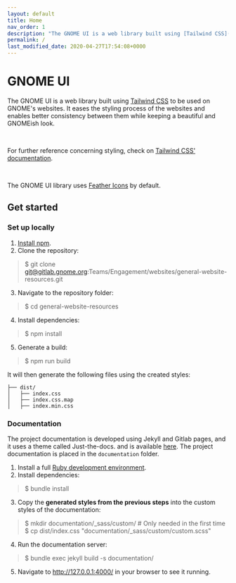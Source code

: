 ```yaml
---
layout: default
title: Home
nav_order: 1
description: "The GNOME UI is a web library built using [Tailwind CSS](https://tailwindcss.com/) to be used on GNOME's websites. It eases the styling process of the websites and enables better consistency between them, while maintaining a GNOMEish look."
permalink: /
last_modified_date: 2020-04-27T17:54:08+0000
---
```

# GNOME UI
The GNOME UI is a web library built using [Tailwind CSS](https://tailwindcss.com/) to be used on GNOME's websites. It eases the styling process of the websites and enables better consistency between them while keeping a beautiful and GNOMEish look.

<br>

For further reference concerning styling, check on [Tailwind CSS' documentation](https://tailwindcss.com/).

<br>

The GNOME UI library uses [Feather Icons](https://feathericons.com/) by default.

## Get started
### Set up locally

1. [Install npm](https://www.npmjs.com/get-npm).
2. Clone the repository:
> $ git clone git@gitlab.gnome.org:Teams/Engagement/websites/general-website-resources.git
3. Navigate to the repository folder:
> $ cd general-website-resources
4. Install dependencies:
> $ npm install
5. Generate a build:
> $ npm run build

It will then generate the following files using the created styles:
```
├── dist/
│   ├── index.css
│   ├── index.css.map
│   ├── index.min.css
```

### Documentation
The project documentation is developed using Jekyll and Gitlab pages, and it uses a theme called Just-the-docs. and is available [here](https://teams.pages.gitlab.gnome.org/Engagement/websites/general-website-resources/). The project documentation is placed in the `documentation` folder.

1. Install a full [Ruby development environment](https://jekyllrb.com/docs/installation/).
2. Install dependencies:
> $ bundle install
3. Copy the **generated styles from the previous steps** into the custom styles of the documentation:
> $ mkdir documentation/_sass/custom/ # Only needed in the first time
> $ cp dist/index.css "documentation/_sass/custom/custom.scss"
4. Run the documentation server:
> $ bundle exec jekyll build -s documentation/
5. Navigate to http://127.0.0.1:4000/ in your browser to see it running.